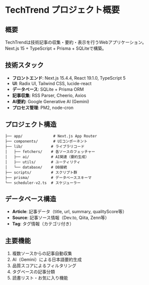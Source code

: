 # TechTrend プロジェクト概要

## 概要
TechTrendは技術記事の収集・要約・表示を行うWebアプリケーション。Next.js 15 + TypeScript + Prisma + SQLiteで構築。

## 技術スタック
- **フロントエンド**: Next.js 15.4.4, React 19.1.0, TypeScript 5
- **UI**: Radix UI, Tailwind CSS, lucide-react
- **データベース**: SQLite + Prisma ORM
- **記事収集**: RSS Parser, Cheerio, Axios
- **AI要約**: Google Generative AI (Gemini)
- **プロセス管理**: PM2, node-cron

## プロジェクト構造
```
├── app/              # Next.js App Router
├── components/       # UIコンポーネント  
├── lib/             # ライブラリコード
│   ├── fetchers/    # 各ソースのフェッチャー
│   ├── ai/          # AI関連（要約生成）
│   ├── utils/       # ユーティリティ
│   └── database/    # DB接続
├── scripts/         # スクリプト群
├── prisma/          # データベーススキーマ
└── scheduler-v2.ts  # スケジューラー
```

## データベース構造
- **Article**: 記事データ（title, url, summary, qualityScore等）
- **Source**: 記事ソース情報（Dev.to, Qiita, Zenn等）
- **Tag**: タグ情報（カテゴリ付き）

## 主要機能
1. 複数ソースからの記事自動収集
2. AI（Gemini）による日本語要約生成
3. 品質スコアによるフィルタリング
4. タグベースの記事分類
5. 読書リスト・お気に入り機能